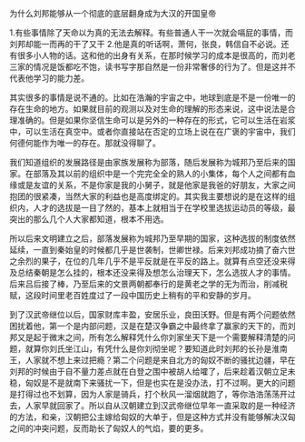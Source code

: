 为什么刘邦能够从一个彻底的底层翻身成为大汉的开国皇帝

1.有些事情除了天命以为真的无法去解释。有些普通人干一次就会嗝屁的事情，而刘邦却能一而再的干了又干
2.他是真的听话啊，萧何，张良，韩信自不必说。还有很多小人物的话。这和他的出身有关系，在那时候学习的成本是很高的，而刘老三家的情况是饭都吃不饱，读书写字那自然是一份非常奢侈的行为了。但是这并不代表他学习的能力差。


其实很多的事情是说不通的。比如在浩瀚的宇宙之中，地球到底是不是一份唯一的存在生命的地方。如果就目前的观测以及对生命的理解的形态来说，这中说法是合理准确的。但是如果你坚信生命可以是另外的一种存在的形式，它可以生活在岩浆中，可以生活在真空中。或者你直接站在否定的立场上说在在广褒的宇宙中，我们何德何能作为唯一的存在。那就没得聊了。


我们知道组织的发展路径是由家族发展称为部落，随后发展称为城邦乃至后来的国家。在部落及其以前的组织中是一个完完全全的熟人的小集体，每个人之间都有血缘或是友谊的关系，不是你家是我的小舅子，就是他家是我爸的好朋友，大家之间抱团的很紧凑，当然大家的利益也是高度绑定的。其实我主要想说的是在这样的组织内，人才的选拔是一目了然的，基本上就相当于在学校里选拔运动员的等级，最突出的那么几个人大家都知道，根本不用选。


所以后来文明建立之后，部落发展称为城邦乃至早期的国家，这种选拔的制度依然延续，一直到秦始皇的时候都几乎是世袭制，世卿世禄。后来刘邦成功摘了奋六世之余烈的果子，在位的几年几乎不是平反就是在平反的路上。就算有点空还没来得及总结秦朝是怎么挂的，根本还没来得及想怎么治理天下，怎么选拔人才的事情。后来吕后接了棒，乃至后来的文景两朝都奉行的是黄老之学的无为而治，削减税赋，这段时间里老百姓度过了一段中国历史上稍有的平和安静的岁月。

到了汉武帝继位以后，国家财库丰盈，安居乐业，良田沃野。但是有两个问题依然困扰着他，第一个是内部问题，汉是在楚汉争霸之中最终拿了赢家的天下的，而刘邦又是起于微末之间，所有怎么解释凭什么你刘家坐天下是一个需要解释清楚的问题，就算你刘氏坐江山，有凭什么是你刘彻坐呢？要知道此时刘邦的长孙是淮南王，人家就不想上来过把瘾？第二个问题是来自北方的匈奴不断的骚扰边疆，早在刘邦的时候由于自不量力差点就在白登之围中被胡人给嚯了，后来趁着汉朝立足未稳，匈奴是不是就南下来骚扰一下，但是也实在是没办法，打不过啊。更大的问题是打得过也不划算，因为人家是骑兵，打个秋风一溜烟就跑了，等你浩浩荡荡开过去，人家早就回家了。所以自从汉朝建立到汉武帝继位早年一直采取的是一种经济的方法，和亲，汉朝把公主嫁给匈奴的大单于，但是这种方式并没有能够解决汉匈之间的冲突问题，反而助长了匈奴人的气焰，要的更多。






